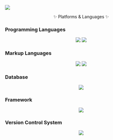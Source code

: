 <img src="https://capsule-render.vercel.app/api?type=waving&color=auto&height=200&section=header&text=TripStation&fontSize=90" />

<div align=Center>
	<p>✨ Platforms & Languages ✨</p>	
</div>

### Programming Languages

<div align="center">
	<img src="https://img.shields.io/badge/Java-ED8B00?style=flat&logo=java&logoColor=white" />  
	<img src="https://img.shields.io/badge/JavaScript-F7DF1E?style=flat&logo=javascript&logoColor=black" />  
</div>

### Markup Languages

<div align="center">
	<img src="https://img.shields.io/badge/HTML5-E34F26?style=flat&logo=html5&logoColor=white" />
	<img src="https://img.shields.io/badge/CSS3-1572B6?style=flat&logo=css3&logoColor=white" />
</div>

### Database

<div align="center">
	<img src="https://img.shields.io/badge/Oracle-F80000?style=flat&logo=oracle&logoColor=white" />
</div>

### Framework

<div align="center">
	<img src="https://img.shields.io/badge/Spring-6DB33F?style=flat&logo=spring&logoColor=white" />
</div>

### Version Control System

<div align="center">
	<img src="https://img.shields.io/badge/Git-F05032?style=flat&logo=git&logoColor=white" />
</div>
